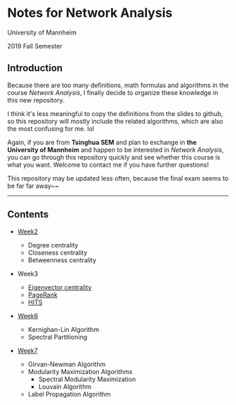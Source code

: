 # Notes for Network Analysis

University of Mannheim

2019 Fall Semester

## Introduction

Because there are too many definitions, math formulas and algorithms in the course *Network Analysis*,  I finally decide to organize these knowledge in this new repository. 

I think it's less meaningful to copy the definitions from the slides to github, so this repository will mostly include the related algorithms, which are also the most confusing for me. lol

Again, if you are from **Tsinghua SEM** and plan to exchange in **the University of Mannheim** and happen to be interested in *Network Analysis*, you can go through this repository quickly and see whether this course is what you want. Welcome to contact me if you have further questions! 

This repository may be updated less often, because the final exam seems to be far far away~~

---

## Contents

- [Week2](week2/Degree_closeness_betweenness_centrality.md)
    - Degree centrality
    - Closeness centrality
    - Betweenness centrality

- Week3
    - [Eigenvector centrality](week3/Eigenvector_centrality.md)
    - [PageRank](week3/PageRank.md)
    - [HITS](week3/HITS.md)

- [Week6](week6_graph_partitioning/Graph_partitioning.md)
    - Kernighan-Lin Algorithm
    - Spectral Partitioning

- [Week7](week7_community_detection/Community_detection.md)
    - Girvan-Newman Algorithm
    - Modularity Maximization Algorithms
        - Spectral Modularity Maximization
        - Louvain Algorithm
    - Label Propagation Algorithm